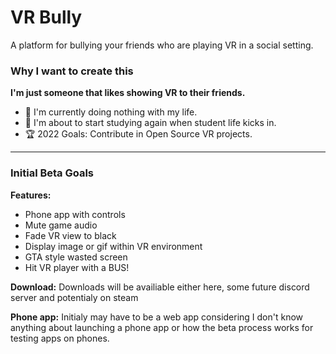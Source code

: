 # VR Bully
A platform for bullying your friends who are playing VR in a social setting.


### Why I want to create this
**I'm just someone that likes showing VR to their friends.**
- 🌿 I'm currently doing nothing with my life.
- 💯 I'm about to start studying again when student life kicks in.
- 🏆 2022 Goals: Contribute in Open Source VR projects.

___

### Initial Beta Goals

**Features:**
- Phone app with controls
- Mute game audio
- Fade VR view to black
- Display image or gif within VR environment
- GTA style wasted screen
- Hit VR player with a BUS!

**Download:**
Downloads will be availiable either here, some future discord server and potentialy on steam

**Phone app:**
Initialy may have to be a web app considering I don't know anything about launching a phone app or how the beta process works for testing apps on phones.
